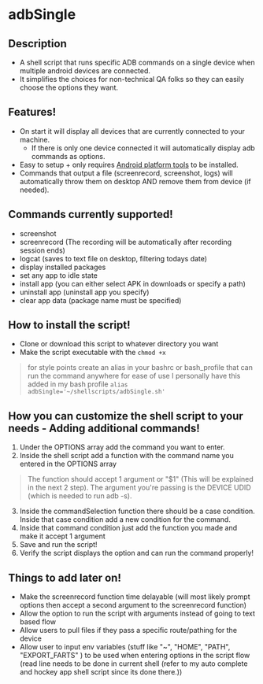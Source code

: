 # adbSingle

## Description
- A shell script that runs specific ADB commands on a single device when multiple android devices are connected.
- It simplifies the choices for non-technical QA folks so they can easily choose the options they want.

## Features!
- On start it will display all devices that are currently connected to your machine.
	- If there is only one device connected it will automatically display adb commands as options.
- Easy to setup + only requires [Android platform tools](https://developer.android.com/studio/command-line/adb.html) to be installed.
- Commands that output a file (screenrecord, screenshot, logs) will automatically throw them on desktop AND remove them from device (if needed).

## Commands currently supported!
- screenshot
- screenrecord (The recording will be automatically after recording session ends)
- logcat (saves to text file on desktop, filtering todays date)
- display installed packages
- set any app to idle state
- install app (you can either select APK in downloads or specify a path)
- uninstall app (uninstall app you specify)
- clear app data (package name must be specified)

## How to install the script!
- Clone or download this script to whatever directory you want
- Make the script executable with the ```chmod +x```
> for style points create an alias in your bashrc or bash_profile that can run the command anywhere for ease of use
> I personally have this added in my bash profile ```alias adbSingle='~/shellscripts/adbSingle.sh'```

## How you can customize the shell script to your needs - Adding additional commands!
1. Under the OPTIONS array add the command you want to enter.
2. Inside the shell script add a function with the command name you entered in the OPTIONS array
> The function should accept 1 argument or "$1" (This will be explained in the next 2 step).
> The argument you're passing is the DEVICE UDID (which is needed to run adb -s).
3. Inside the commandSelection function there should be a case condition. Inside that case condition add a new condition for the command.
4. Inside that command condition just add the function you made and make it accept 1 argument
5. Save and run the script!
6. Verify the script displays the option and can run the command properly!

## Things to add later on!
- Make the screenrecord function time delayable (will most likely prompt options then accept a second argument to the screenrecord function)
- Allow the option to run the script with arguments instead of going to text based flow
- Allow users to pull files if they pass a specific route/pathing for the device
- Allow user to input env variables (stuff like "~", "HOME", "PATH", "EXPORT_FARTS" ) to be used when entering options in the script flow (read line needs to be done in current shell (refer to my auto complete and hockey app shell script since its done there.))